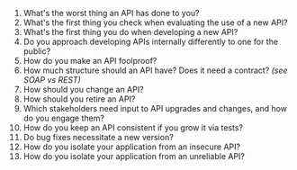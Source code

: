 1. What's the worst thing an API has done to you?
1. What's the first thing you check when evaluating the use of a new API?
1. What's the first thing you do when developing a new API?
1. Do you approach developing APIs internally differently to one for the public?
1. How do you make an API foolproof?
1. How much structure should an API have? Does it need a contract? *(see SOAP vs REST)*
1. How should you change an API?
1. How should you retire an API?
1. Which stakeholders need input to API upgrades and changes, and how do you engage them?
1. How do you keep an API consistent if you grow it via tests?
1. Do bug fixes necessitate a new version?
1. How do you isolate your application from an insecure API?
1. How do you isolate your application from an unreliable API?
